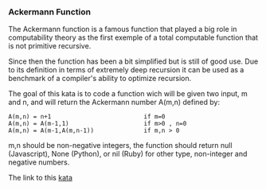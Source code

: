 ### Ackermann Function

The Ackermann function is a famous function that played a big role in computability theory as the first exemple of a total computable function that is not primitive recursive.

Since then the function has been a bit simplified but is still of good use. Due to its definition in terms of extremely deep recursion it can be used as a benchmark of a compiler's ability to optimize recursion.

The goal of this kata is to code a function wich will be given two input, m and n, and will return the Ackermann number A(m,n) defined by:
```
A(m,n) = n+1                          if m=0  
A(m,n) = A(m-1,1)                     if m>0 , n=0
A(m,n) = A(m-1,A(m,n-1))              if m,n > 0
```

m,n should be non-negative integers, the function should return null (Javascript), None (Python), or nil (Ruby) for other type, non-integer and negative numbers.  

The link to this [kata](https://www.codewars.com/kata/ackermann-function/javascript)
